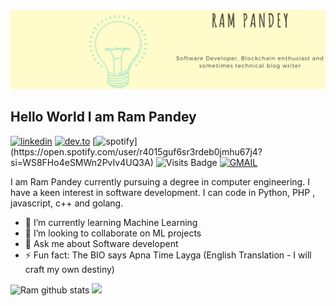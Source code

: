 <img src="https://raw.githubusercontent.com/rampa2510/rampa2510/master/assets/cover.png">

## Hello World I am Ram Pandey 
<p align="center">

[![linkedin](https://img.shields.io/badge/linkedin-%230077B5.svg?&style=for-the-badge&logo=linkedin&logoColor=white)](https://www.linkedin.com/in/rampa2510)
[![dev.to](https://img.shields.io/badge/DEV.TO-%230A0A0A.svg?&style=for-the-badge&logo=dev-dot-to&logoColor=white)](https://dev.to/rampa2510)
[![spotify](https://img.shields.io/badge/spotify-%231ED760.svg?&style=for-the-badge&logo=spotify&logoColor=white")](https://open.spotify.com/user/r4015guf6sr3rdeb0jmhu67j4?si=WS8FHo4eSMWn2PvIv4UQ3A)
![Visits Badge](https://komarev.com/ghpvc/?username=rampa2510)
[![GMAIL](https://img.shields.io/static/v1.svg?label=send&message=iamram2510@gmail.com&color=red&logo=gmail&style=social)](https://www.github.com/ram2510) 
<p>
I am Ram Pandey currently pursuing a degree in computer engineering. I have a keen interest in software development. I can code in Python, PHP , javascript, c++ and golang.  

- 🌱 I’m currently learning Machine Learning
- 👯 I’m looking to collaborate on ML projects
- 💬 Ask me about Software developent
- ⚡ Fun fact: The BIO says Apna Time Layga (English Translation - I will craft my own destiny)
<p align="center">

![Ram github stats](https://github-readme-stats.vercel.app/api?username=rampa2510&show_icons=true&theme=dracula)
<img src = "https://github-readme-stats.vercel.app/api/top-langs/?username=rampa2510&hide=Jupyter Notebook&theme=tokyonight">
</p>
